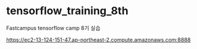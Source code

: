 # tensorflow_training_8th
Fastcampus tensorflow camp 8기 실습

https://ec2-13-124-151-47.ap-northeast-2.compute.amazonaws.com:8888
